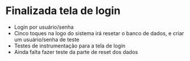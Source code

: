 # Finalizada tela de login

* Login por usuário/senha
* Cinco toques na logo do sistema irá resetar o banco de dados, e criar um usuário/senha de teste
* Testes de instrumentação para a tela de login
* Ainda falta fazer teste da parte de reset dos dados
